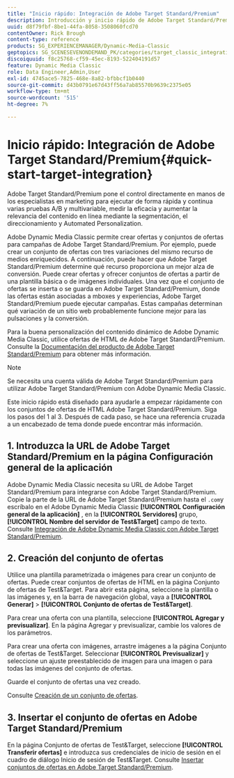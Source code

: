 ```yaml
---
title: "Inicio rápido: Integración de Adobe Target Standard/Premium"
description: Introducción y inicio rápido de Adobe Target Standard/Premium para ayudarle a ponerse en marcha rápidamente con las técnicas de integración de Adobe Target Standard/Premium en Adobe Dynamic Media Classic.
uuid: d8f79fbf-8be1-44fa-8058-3508060fcd70
contentOwner: Rick Brough
content-type: reference
products: SG_EXPERIENCEMANAGER/Dynamic-Media-Classic
geptopics: SG_SCENESEVENONDEMAND_PK/categories/target_classic_integration
discoiquuid: f8c25768-cf59-45ec-8193-522404191d57
feature: Dynamic Media Classic
role: Data Engineer,Admin,User
exl-id: 4745ace5-7825-468e-8a82-bfbbcf1b0440
source-git-commit: d43b0791e67d43ff56a7ab85570b9639c2375e05
workflow-type: tm+mt
source-wordcount: '515'
ht-degree: 7%

---
```


# Inicio rápido: Integración de Adobe Target Standard/Premium{#quick-start-target-integration}

Adobe Target Standard/Premium pone el control directamente en manos de los especialistas en marketing para ejecutar de forma rápida y continua varias pruebas A/B y multivariable, medir la eficacia y aumentar la relevancia del contenido en línea mediante la segmentación, el direccionamiento y Automated Personalization.

Adobe Dynamic Media Classic permite crear ofertas y conjuntos de ofertas para campañas de Adobe Target Standard/Premium. Por ejemplo, puede crear un conjunto de ofertas con tres variaciones del mismo recurso de medios enriquecidos. A continuación, puede hacer que Adobe Target Standard/Premium determine qué recurso proporciona un mejor alza de conversión. Puede crear ofertas y ofrecer conjuntos de ofertas a partir de una plantilla básica o de imágenes individuales. Una vez que el conjunto de ofertas se inserta o se guarda en Adobe Target Standard/Premium, donde las ofertas están asociadas a mboxes y experiencias, Adobe Target Standard/Premium puede ejecutar campañas. Estas campañas determinan qué variación de un sitio web probablemente funcione mejor para las pulsaciones y la conversión.

Para la buena personalización del contenido dinámico de Adobe Dynamic Media Classic, utilice ofertas de HTML de Adobe Target Standard/Premium. Consulte la [Documentación del producto de Adobe Target Standard/Premium](https://experienceleague.adobe.com/docs/target.html) para obtener más información.

>[!NOTE]
>
>Se necesita una cuenta válida de Adobe Target Standard/Premium para utilizar Adobe Target Standard/Premium con Adobe Dynamic Media Classic.

Este inicio rápido está diseñado para ayudarle a empezar rápidamente con los conjuntos de ofertas de HTML Adobe Target Standard/Premium. Siga los pasos del 1 al 3. Después de cada paso, se hace una referencia cruzada a un encabezado de tema donde puede encontrar más información.

## 1. Introduzca la URL de Adobe Target Standard/Premium en la página Configuración general de la aplicación

Adobe Dynamic Media Classic necesita su URL de Adobe Target Standard/Premium para integrarse con Adobe Target Standard/Premium. Copie la parte de la URL de Adobe Target Standard/Premium hasta el `.com`y escríbalo en el Adobe Dynamic Media Classic **[!UICONTROL Configuración general de la aplicación]** , en la **[!UICONTROL Servidores]** grupo, **[!UICONTROL Nombre del servidor de Test&amp;Target]** campo de texto. Consulte [Integración de Adobe Dynamic Media Classic con Adobe Target Standard/Premium](integrating-dmc-with-target.md#integrating-dmc-with-target).

## 2. Creación del conjunto de ofertas

Utilice una plantilla parametrizada o imágenes para crear un conjunto de ofertas. Puede crear conjuntos de ofertas de HTML en la página Conjunto de ofertas de Test&amp;Target. Para abrir esta página, seleccione la plantilla o las imágenes y, en la barra de navegación global, vaya a **[!UICONTROL Generar]** > **[!UICONTROL Conjunto de ofertas de Test&amp;Target]**.

Para crear una oferta con una plantilla, seleccione **[!UICONTROL Agregar y previsualizar]**. En la página Agregar y previsualizar, cambie los valores de los parámetros.

Para crear una oferta con imágenes, arrastre imágenes a la página Conjunto de ofertas de Test&amp;Target. Seleccionar **[!UICONTROL Previsualizar]** y seleccione un ajuste preestablecido de imagen para una imagen o para todas las imágenes del conjunto de ofertas.

Guarde el conjunto de ofertas una vez creado.

Consulte [Creación de un conjunto de ofertas](creating-offer-set.md#creating_an_offer_set).

## 3. Insertar el conjunto de ofertas en Adobe Target Standard/Premium

En la página Conjunto de ofertas de Test&amp;Target, seleccione **[!UICONTROL Transferir ofertas]** e introduzca sus credenciales de inicio de sesión en el cuadro de diálogo Inicio de sesión de Test&amp;Target. Consulte [Insertar conjuntos de ofertas en Adobe Target Standard/Premium](pushing-offer-sets-target.md#pushing_offer_sets_to_target).
